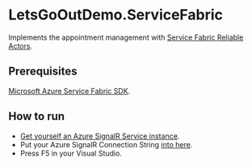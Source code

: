 # LetsGoOutDemo.ServiceFabric

Implements the appointment management with [Service Fabric Reliable Actors](https://docs.microsoft.com/en-us/azure/service-fabric/service-fabric-reliable-actors-introduction).

## Prerequisites

[Microsoft Azure Service Fabric SDK](https://docs.microsoft.com/en-us/azure/service-fabric/service-fabric-get-started).

## How to run

* [Get yourself an Azure SignalR Service instance](https://docs.microsoft.com/en-us/azure/azure-signalr/signalr-quickstart-dotnet-core#create-an-azure-signalr-resource).
* Put your Azure SignalR Connection String [into here](https://github.com/scale-tone/LetsGoOutDemo/blob/050cfefb83c2c66940043ea6cadcc38b46393584/backend/LetsGoOutDemo.ServiceFabric/LetsGoOutDemo.ServiceFabric/ApplicationParameters/Local.5Node.xml#L7).
* Press F5 in your Visual Studio.
